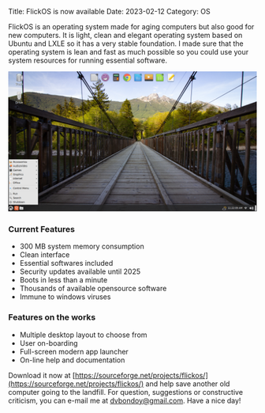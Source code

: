 Title: FlickOS is now available
Date: 2023-02-12
Category: OS

FlickOS is an operating system made for aging computers but also good for new computers. It is light, clean and elegant operating system based on Ubuntu and LXLE so it has a very  stable foundation. I made sure that the operating system is lean and fast as much possible so you could use your system resources for running essential software.

![The Task manager](/images/desktop.png)

### Current Features
- 300 MB system memory consumption
- Clean interface
- Essential softwares included
- Security updates available until 2025
- Boots in less than a minute
- Thousands of available opensource software
- Immune to windows viruses

### Features on the works
- Multiple desktop layout to choose from
- User on-boarding
- Full-screen modern app launcher
- On-line help and documentation

Download it now at [https://sourceforge.net/projects/flickos/](https://sourceforge.net/projects/flickos/) and help save another old computer going to the landfill. For question, suggestions or constructive criticism, you can e-mail me at <dvbondoy@gmail.com>. Have a nice day!